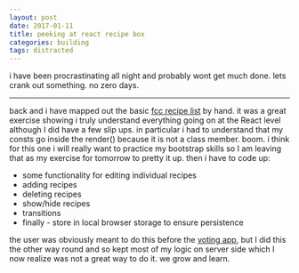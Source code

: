 ```yaml
---
layout: post
date: 2017-01-11
title: peeking at react recipe box
categories: building
tags: distracted
---
```


i have been procrastinating all night and probably wont get much done. lets crank out something. no zero days.

---

back and i have mapped out the basic [fcc recipe list](http://codepen.io/swyx/pen/KazMLQ) by hand. it was a great exercise showing i truly understand everything going on at the React level although I did have a few slip ups. in particular i had to understand that my consts go inside the render() because it is not a class member. boom. i think for this one i will really want to practice my bootstrap skills so I am leaving that as my exercise for tomorrow to pretty it up. then i have to code up:

- some functionality for editing individual recipes
- adding recipes
- deleting recipes
- show/hide recipes
- transitions
- finally - store in local browser storage to ensure persistence

the user was obviously meant to do this before the [voting app](swyx.io/blog/2017/01/03/its-voting-day), but I did this the other way round and so kept most of my logic on server side which I now realize was not a great way to do it. we grow and learn.
